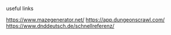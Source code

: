 useful links

https://www.mazegenerator.net/
https://app.dungeonscrawl.com/
https://www.dnddeutsch.de/schnellreferenz/
